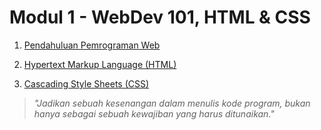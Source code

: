 # Modul 1 - WebDev 101, HTML & CSS

1. [ Pendahuluan Pemrograman Web]()

2. [Hypertext Markup Language (HTML)]()

3. [Cascading Style Sheets (CSS)]()

> *"Jadikan sebuah kesenangan dalam menulis kode program, bukan hanya sebagai sebuah kewajiban yang harus ditunaikan."*